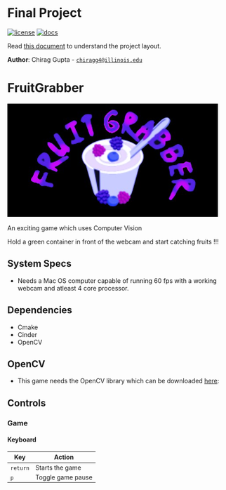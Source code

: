 # Final Project

[![license](https://img.shields.io/badge/license-MIT-green)](LICENSE)
[![docs](https://img.shields.io/badge/docs-yes-brightgreen)](docs/README.md)

Read [this document](https://cliutils.gitlab.io/modern-cmake/chapters/basics/structure.html) to understand the project
layout.

**Author**: Chirag Gupta - [`chiragg4@illinois.edu`](mailto:chiragg4@illinois.edu)
# FruitGrabber
![](assets/logo.jpg)

An exciting game which uses Computer Vision

Hold a green container in front of the webcam and start catching fruits !!!

## System Specs
- Needs a Mac OS computer capable of running 60 fps with a working webcam and atleast 4 core processor.

## Dependencies
- Cmake
- Cinder
- OpenCV

## OpenCV
- This game needs the OpenCV library which can be downloaded [here](opencv.org):

## Controls
### Game
#### Keyboard

| Key       | Action                                                      |
|---------- |-------------------------------------------------------------|
| `return`  | Starts the game                                             |
| `p`       | Toggle game pause                                           |
                                  
